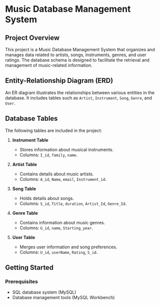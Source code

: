 # Music Database Management System

## Project Overview
This project is a Music Database Management System that organizes and manages data related to artists, songs, instruments, genres, and user ratings. The database schema is designed to facilitate the retrieval and management of music-related information.

## Entity-Relationship Diagram (ERD)
An ER diagram illustrates the relationships between various entities in the database. It includes tables such as `Artist`, `Instrument`, `Song`, `Genre`, and `User`.

## Database Tables
The following tables are included in the project:

1. **Instrument Table**
   - Stores information about musical instruments.
   - Columns: `I_id`, `family`, `name`.

2. **Artist Table**
   - Contains details about music artists.
   - Columns: `A_id`, `Name`, `email`, `Instrument_id`.

3. **Song Table**
   - Holds details about songs.
   - Columns: `S_id`, `Title`, `duration`, `Artist_Id`, `Genre_Id`.

4. **Genre Table**
   - Contains information about music genres.
   - Columns: `G_id`, `name`, `Starting_year`.

5. **User Table**
   - Merges user information and song preferences.
   - Columns: `U_id`, `userName`, `Rating`, `S_id`.

## Getting Started

### Prerequisites
- SQL database system (MySQL)
- Database management tools (MySQL Workbench)
